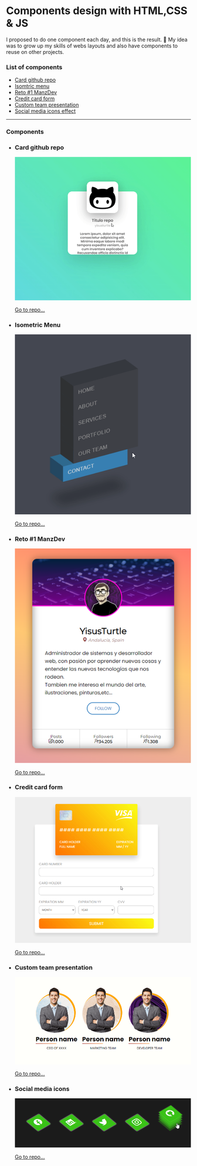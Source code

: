 # Components design with HTML,CSS & JS
I proposed to do one component each day, and this is the result. 🤙
My idea was to grow up my skills of webs layouts and also have components to reuse on other projects.

### List of components
* [Card github repo](#card-github-repo-go)
* [Isomtric menu](#isometric-menu-go)
* [Reto #1 ManzDev](#reto-1-manzdev-go)
* [Credit card form](#credit-card-form)
* [Custom team presentation](#custom-team-presentation)
* [Social media icons effect](#social-media-icons)


<hr>

### Components

* ### Card github repo
  ![Card-github-repo-img](./img-repos/card-github-repo.gif)
  <br>
  
  [Go to repo...](https://github.com/yisusturtle/Css-Components-Styled/tree/master/components/card-github-repo)
* ### Isometric Menu
  ![Isometric-menu-img](./img-repos/isomtric-menu.gif)
  <br>
  
  [Go to repo...](https://github.com/yisusturtle/Css-Components-Styled/tree/master/components/isometric-menu)
* ### Reto #1 ManzDev
  ![Reto1-ManzDev-img](./img-repos/reto1-manzdev.png)
  <br>
  
  [Go to repo...](https://github.com/yisusturtle/Css-Components-Styled/tree/master/components/reto1-manzdev)
  
* ### Credit card form
  ![Credit-card-form-img](./img-repos/credit-card-form.gif)
  <br>
  
  [Go to repo...](https://github.com/yisusturtle/Css-Components-Styled/tree/master/components/credit-card-form)

* ### Custom team presentation
  ![Custom-team-presentation-img](./img-repos/custom-presentation-team.gif)
  <br>
  
  [Go to repo...](https://github.com/yisusturtle/Css-Components-Styled/tree/master/components/custom-team-presentation)

* ### Social media icons
  ![Custom-team-presentation-img](./img-repos/social-media-icons.gif)
  <br>
  
  [Go to repo...](https://github.com/yisusturtle/Css-Components-Styled/tree/master/components/social-media-icons)
  

